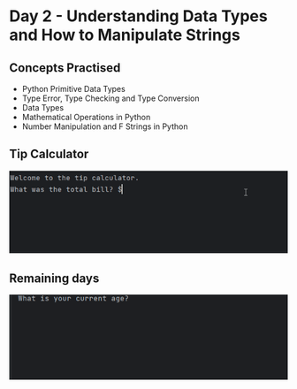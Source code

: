 # Day 2 - Understanding Data Types and How to Manipulate Strings
## Concepts Practised
- Python Primitive Data Types
- Type Error, Type Checking and Type Conversion
- Data Types
- Mathematical Operations in Python
- Number Manipulation and F Strings in Python
## Tip Calculator
![day02](https://github.com/Adrian-Kohan/Python-100-Days-of-Code/blob/main/Day2/tip%20calculator.gif)
## Remaining days
![day02](https://github.com/Adrian-Kohan/Python-100-Days-of-Code/blob/main/Day2/remaining%20days.gif)

